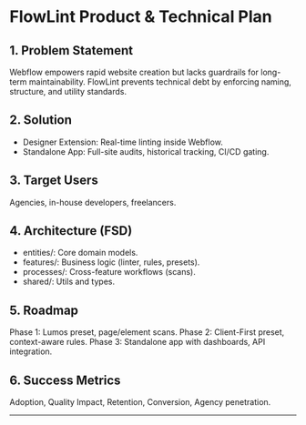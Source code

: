 # FlowLint Product & Technical Plan

## 1. Problem Statement
Webflow empowers rapid website creation but lacks guardrails for long-term maintainability. FlowLint prevents technical debt by enforcing naming, structure, and utility standards.

## 2. Solution
- Designer Extension: Real-time linting inside Webflow.
- Standalone App: Full-site audits, historical tracking, CI/CD gating.

## 3. Target Users
Agencies, in-house developers, freelancers.

## 4. Architecture (FSD)
- entities/: Core domain models.
- features/: Business logic (linter, rules, presets).
- processes/: Cross-feature workflows (scans).
- shared/: Utils and types.

## 5. Roadmap
Phase 1: Lumos preset, page/element scans.
Phase 2: Client-First preset, context-aware rules.
Phase 3: Standalone app with dashboards, API integration.

## 6. Success Metrics
Adoption, Quality Impact, Retention, Conversion, Agency penetration.

---

